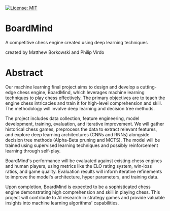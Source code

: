 [![License: MIT](https://img.shields.io/badge/license-MIT-blue.svg)](https://opensource.org/licenses/MIT)

# BoardMind
A competitive chess engine created using deep learning techniques

created by Matthew Borkowski and Philip Virdo

# Abstract
Our machine learning final project aims to design and develop a cutting-edge chess engine, BoardMind, which leverages machine learning techniques to play chess effectively. The primary objectives are to teach the engine chess intricacies and train it for high-level comprehension and skill. The methodology will involve deep learning and decision tree methods.

The project includes data collection, feature engineering, model development, training, evaluation, and iterative improvement. We will gather historical chess games, preprocess the data to extract relevant features, and explore deep learning architectures (CNNs and RNNs) alongside decision tree methods (Alpha-Beta pruning and MCTS). The model will be trained using supervised learning techniques and possibly reinforcement learning through self-play.

BoardMind's performance will be evaluated against existing chess engines and human players, using metrics like the ELO rating system, win-loss ratios, and game quality. Evaluation results will inform iterative refinements to improve the model's architecture, hyper parameters, and training data.

Upon completion, BoardMind is expected to be a sophisticated chess engine demonstrating high comprehension and skill in playing chess. This project will contribute to AI research in strategy games and provide valuable insights into machine learning algorithms' capabilities.
